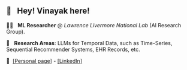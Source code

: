 ## 👋  &nbsp; Hey! Vinayak here!
👨‍💻 &nbsp; **ML Researcher** @ *Lawrence Livermore National Lab* (AI Research Group).

:telescope: &nbsp; **Research Areas**: LLMs for Temporal Data, such as Time-Series, Sequential Recommender Systems, EHR Records, etc. 

:link:&nbsp;
[[Personal page]](https://gvinayak.github.io) - 
[[LinkedIn]](https://www.linkedin.com/in/guptavinayak51/)
